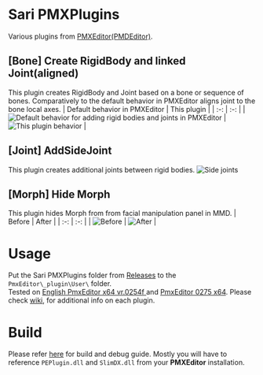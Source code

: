 # Sari PMXPlugins
Various plugins from [PMXEditor(PMDEditor)](https://kkhk22.seesaa.net/category/14045451-1.html).

## [Bone] Create RigidBody and linked Joint(aligned)
This plugin creates RigidBody and Joint based on a bone or sequence of bones. Comparatively to the default behavior in PMXEditor aligns joint to the bone local axes.
| Default behavior in PMXEditor | This plugin |
| :-: | :-: |
| ![Default behavior for adding rigid bodies and joints in PMXEditor](https://media.githubusercontent.com/media/SarinaCFG/Sari-PMXPlugins/main/img/linkedJointDefaultEditor.png) | ![This plugin behavior](img/linkedJoint2.png) |

## [Joint] AddSideJoint
This plugin creates additional joints between rigid bodies.
![Side joints](img/sideJointPreview.png)

## [Morph] Hide Morph
This plugin hides Morph from from facial manipulation panel in MMD.
| Before | After |
| :-: | :-: |
| ![Before](img/hideMorphPreviewA.png) | ![After](img/hideMorphPreviewB.png) |

# Usage
Put the Sari PMXPlugins folder from [Releases](https://github.com/SarinaCFG/Sari-PMXPlugins/releases/latest) to the ```PmxEditor\_plugin\User\``` folder.  
Tested on 
[English PmxEditor x64 vr.0254f ](https://www.deviantart.com/inochi-pm/art/PmxEditor-vr-0254f-English-Version-v2-0-766313588) and [PmxEditor 0275 x64](https://kkhk22.seesaa.net/article/498439954.html). Please check [wiki](https://github.com/SarinaCFG/Sari-PMXPlugins/wiki), for additional info on each plugin.

# Build
Please refer [here](https://kkhk22.seesaa.net/article/389788186.html) for build and debug guide. Mostly you will have to reference ```PEPlugin.dll``` and ```SlimDX.dll``` from your **PMXEditor** installation.
